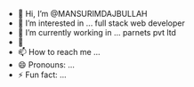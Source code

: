 - 👋 Hi, I’m @MANSURIMDAJBULLAH
- 👀 I’m interested in ... full stack web developer
- 🌱 I’m currently working in  ... parnets pvt ltd
- 💞
- 📫 How to reach me ...
- 😄 Pronouns: ...
- ⚡ Fun fact: ...

<!---
MANSURIMDAJBULLAH/MANSURIMDAJBULLAH is a ✨ special ✨ repository because its `README.md` (this file) appears on your GitHub profile.
You can click the Preview link to take a look at your changes.
--->
